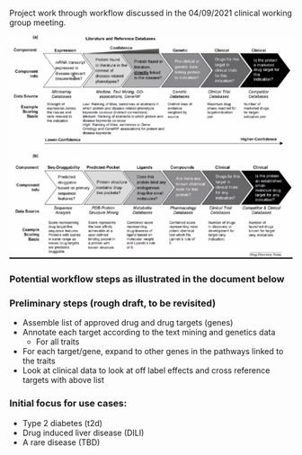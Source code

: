 
Project work through workflow discussed in the 04/09/2021 clinical working group meeting.

![Alt text](docs/drugDiscoveryWorkflow.png?raw=true "Workflow")

### Potential workflow steps as illustrated in the document below


### Preliminary steps (rough draft, to be revisited)
* Assemble list of approved drug and drug targets (genes)
* Annotate each target according to the text mining and genetics data
  * For all traits
* For each target/gene, expand to other genes in the pathways linked to the traits
* Look at clinical data to look at off label effects and cross reference targets with above list

### Initial focus for use cases:
* Type 2 diabetes (t2d)
* Drug induced liver disease (DILI)
* A rare disease (TBD)

